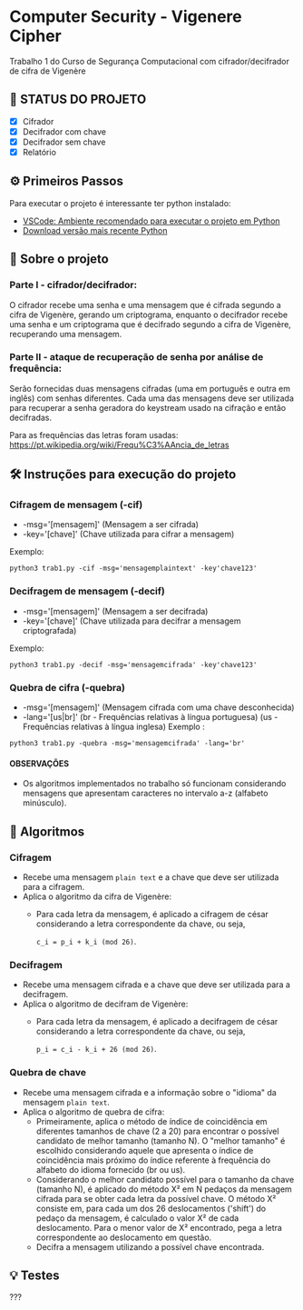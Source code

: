 # Computer Security - Vigenere Cipher

Trabalho 1 do Curso de Segurança Computacional com cifrador/decifrador de cifra de Vigenère

## 🚧 STATUS DO PROJETO
- [x] Cifrador
- [x] Decifrador com chave
- [x] Decifrador sem chave
- [x] Relatório

## ⚙️ Primeiros Passos

Para executar o projeto é interessante ter python instalado:

- [VSCode: Ambiente recomendado para executar o projeto em Python](https://code.visualstudio.com/download)
- [Download versão mais recente Python](https://www.python.org/downloads/)

## 🚀 Sobre o projeto
### Parte I - cifrador/decifrador: 
O cifrador recebe uma senha e uma mensagem que é cifrada segundo a cifra de Vigenère,
gerando um criptograma, enquanto o decifrador recebe uma senha e um criptograma que é
decifrado segundo a cifra de Vigenère, recuperando uma mensagem.

### Parte II - ataque de recuperação de senha por análise de frequência: 
Serão fornecidas duas mensagens cifradas (uma em português e outra em inglês) com senhas
diferentes. Cada uma das mensagens deve ser utilizada para recuperar a senha geradora do
keystream usado na cifração e então decifradas.

Para as frequências das letras foram usadas: https://pt.wikipedia.org/wiki/Frequ%C3%AAncia_de_letras 


## 🛠 Instruções para execução do projeto

### Cifragem de mensagem (-cif)
- -msg='[mensagem]' (Mensagem a ser cifrada)
- -key='[chave]' (Chave utilizada para cifrar a mensagem)

Exemplo:
```
python3 trab1.py -cif -msg='mensagemplaintext' -key'chave123'
``` 

### Decifragem de mensagem (-decif)
- -msg='[mensagem]' (Mensagem a ser decifrada)
- -key='[chave]' (Chave utilizada para decifrar a mensagem criptografada)

Exemplo:
```
python3 trab1.py -decif -msg='mensagemcifrada' -key'chave123'
```

### Quebra de cifra (-quebra)

- -msg='[mensagem]' (Mensagem cifrada com uma chave desconhecida)
- -lang='[us|br]' (br - Frequências relativas à língua portuguesa)
                  (us - Frequências relativas à língua inglesa)
Exemplo :
```
python3 trab1.py -quebra -msg='mensagemcifrada' -lang='br'
```

#### OBSERVAÇÕES
- Os algoritmos implementados no trabalho só funcionam considerando mensagens que apresentam caracteres no intervalo a-z (alfabeto minúsculo).

## 💜 Algoritmos
### Cifragem
- Recebe uma mensagem ```plain text``` e a chave que deve ser utilizada para a cifragem.
- Aplica o algoritmo da cifra de Vigenère:
    - Para cada letra da mensagem, é aplicado a cifragem de césar considerando a letra correspondente da chave, ou seja, 
      
      ```c_i = p_i + k_i (mod 26)```.

### Decifragem
- Recebe uma mensagem cifrada e a chave que deve ser utilizada para a decifragem.
- Aplica o algoritmo de decifram de Vigenère:
    - Para cada letra da mensagem, é aplicado a decifragem de césar considerando a letra correspondente da chave, ou seja, 
      
      ```p_i = c_i - k_i + 26 (mod 26)```.

### Quebra de chave
- Recebe uma mensagem cifrada e a informação sobre o "idioma" da mensagem ```plain text```.
- Aplica o algoritmo de quebra de cifra:
    - Primeiramente, aplica o método de índice de coincidência em diferentes tamanhos de chave (2 a 20) para encontrar o possível candidato de melhor tamanho (tamanho N). O "melhor tamanho" é escolhido considerando aquele que apresenta o índice de coincidência mais próximo do índice referente à frequência do alfabeto do idioma fornecido (br ou us).
    - Considerando o melhor candidato possível para o tamanho da chave (tamanho N), é aplicado do método X² em N pedaços da mensagem cifrada para se obter cada letra da possível chave. O método X² consiste em, para cada um dos 26 deslocamentos ('shift') do pedaço da mensagem, é calculado o valor X² de cada deslocamento. Para o menor valor de X² encontrado, pega a letra correspondente ao deslocamento em questão. 
    - Decifra a mensagem utilizando a possível chave encontrada.

## 💡 Testes
???
